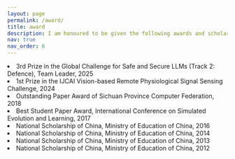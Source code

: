 ```yaml
---
layout: page
permalink: /award/
title: award
description: I am honoured to be given the following awards and scholarships
nav: true
nav_order: 6
---
```

<li>3rd Prize in the Global Challenge for Safe and Secure LLMs (Track 2: Defence), Team Leader, 2025</li>
<li>1st Prize in the IJCAI Vision-based Remote Physiological Signal Sensing Challenge, 2024</li>
<li>Outstanding Paper Award of Sichuan Province Computer Federation, 2018</li>		
<li>Best Student Paper Award, International Conference on Simulated Evolution and Learning, 2017</li>
<li>National Scholarship of China, Ministry of Education of China, 2016</li>
<li>National Scholarship of China, Ministry of Education of China, 2014</li>	
<li>National Scholarship of China, Ministry of Education of China, 2013</li>
<li>National Scholarship of China, Ministry of Education of China, 2012</li>
